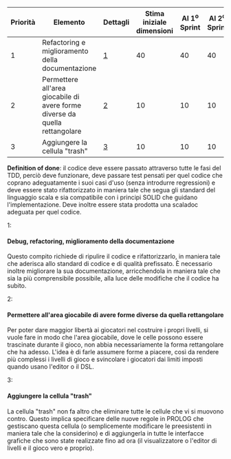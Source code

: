 | Priorità | Elemento | Dettagli | Stima iniziale dimensioni | Al 1<sup>o</sup> Sprint | Al 2<sup>o</sup> Sprint | Al 3<sup>o</sup> Sprint | Al 4<sup>o</sup> Sprint | Al 5<sup>o</sup> Sprint |
| --- | --- | --- | --- | --- | --- | --- | --- | --- |
| 1 | Refactoring e miglioramento della documentazione | [1](#1) | 40 | 40 | 40 | 40
| 2 | Permettere all'area giocabile di avere forme diverse da quella rettangolare | [2](#2) | 10 | 10 | 10 | 10
| 3 | Aggiungere la cellula "trash" | [3](#3) | 10 | 10 | 10 | 10

**Definition of done**: il codice deve essere passato attraverso tutte le fasi del TDD, perciò deve funzionare, deve passare test pensati per quel codice che coprano adeguatamente i suoi casi d'uso (senza introdurre regressioni) e deve essere stato rifattorizzato in maniera tale che segua gli standard del linguaggio scala e sia compatibile con i principi SOLID che guidano l'implementazione. Deve inoltre essere stata prodotta una scaladoc adeguata per quel codice.

<a name="1">1</a>:
#### Debug, refactoring, miglioramento della documentazione
Questo compito richiede di ripulire il codice e rifattorizzarlo, in maniera tale che aderisca allo standard di codice e di qualità prefissato. È necessario inoltre migliorare la sua documentazione, arricchendola in maniera tale che sia la più comprensibile possibile, alla luce delle modifiche che il codice ha subito.

<a name="2">2</a>:
#### Permettere all'area giocabile di avere forme diverse da quella rettangolare
Per poter dare maggior libertà ai giocatori nel costruire i propri livelli, si vuole fare in modo che l'area giocabile, dove le celle possono essere trascinate durante il gioco, non abbia necessariamente la forma rettangolare che ha adesso. L'idea è di farle assumere forme a piacere, così da rendere più complessi i livelli di gioco e svincolare i giocatori dai limiti imposti quando usano l'editor o il DSL.

<a name="3">3</a>: 
#### Aggiungere la cellula "trash"
La cellula "trash" non fa altro che eliminare tutte le cellule che vi si muovono contro. Questo implica specificare delle nuove regole in PROLOG che gestiscano questa cellula (o semplicemente modificare le preesistenti in maniera tale che la considerino) e di aggiungerla in tutte le interfacce grafiche che sono state realizzate fino ad ora (il visualizzatore o l'editor di livelli e il gioco vero e proprio).
